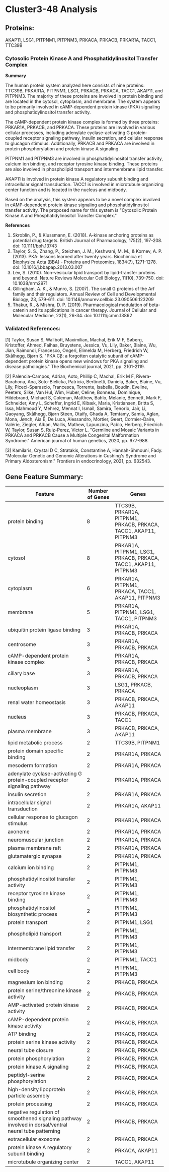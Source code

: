 # Cluster3-48 Analysis

## Proteins: 

AKAP11, LSG1, PITPNM1, PITPNM3, PRKACA, PRKACB, PRKAR1A, TACC1, TTC39B

### Cytosolic Protein Kinase A and Phosphatidylinositol Transfer Complex

**Summary**

The human protein system analyzed here consists of nine proteins: TTC39B, PRKAR1A, PITPNM1, LSG1, PRKACB, PRKACA, TACC1, AKAP11, and PITPNM3. The majority of these proteins are involved in protein binding and are located in the cytosol, cytoplasm, and membrane. The system appears to be primarily involved in cAMP-dependent protein kinase (PKA) signaling and phosphatidylinositol transfer activity.

The cAMP-dependent protein kinase complex is formed by three proteins: PRKAR1A, PRKACB, and PRKACA. These proteins are involved in various cellular processes, including adenylate cyclase-activating G protein-coupled receptor signaling pathway, insulin secretion, and cellular response to glucagon stimulus. Additionally, PRKACB and PRKACA are involved in protein phosphorylation and protein kinase A signaling.

PITPNM1 and PITPNM3 are involved in phosphatidylinositol transfer activity, calcium ion binding, and receptor tyrosine kinase binding. These proteins are also involved in phospholipid transport and intermembrane lipid transfer.

AKAP11 is involved in protein kinase A regulatory subunit binding and intracellular signal transduction. TACC1 is involved in microtubule organizing center function and is located in the nucleus and midbody.

Based on the analysis, this system appears to be a novel complex involved in cAMP-dependent protein kinase signaling and phosphatidylinositol transfer activity. The proposed name for this system is "Cytosolic Protein Kinase A and Phosphatidylinositol Transfer Complex."

**References**

1. Skroblin, P., & Klussmann, E. (2018). A-kinase anchoring proteins as potential drug targets. British Journal of Pharmacology, 175(2), 197-208. doi: 10.1111/bph.13743
2. Taylor, S. S., Zhang, P., Steichen, J. M., Keshwani, M. M., & Kornev, A. P. (2013). PKA: lessons learned after twenty years. Biochimica et Biophysica Acta (BBA) - Proteins and Proteomics, 1834(7), 1271-1278. doi: 10.1016/j.bbapap.2013.03.007
3. Lev, S. (2010). Non-vesicular lipid transport by lipid-transfer proteins and beyond. Nature Reviews Molecular Cell Biology, 11(10), 739-750. doi: 10.1038/nrm2971
4. Gillingham, A. K., & Munro, S. (2007). The small G proteins of the Arf family and their regulators. Annual Review of Cell and Developmental Biology, 23, 579-611. doi: 10.1146/annurev.cellbio.23.090506.123209
5. Thakur, R., & Mishra, D. P. (2019). Pharmacological modulation of beta-catenin and its applications in cancer therapy. Journal of Cellular and Molecular Medicine, 23(1), 26-34. doi: 10.1111/jcmm.13862

### Validated References: 

[1] Taylor, Susan S, Wallbott, Maximilian, Machal, Erik M F, Søberg, Kristoffer, Ahmed, Faihaa, Bruystens, Jessica, Vu, Lily, Baker, Blaine, Wu, Jian, Raimondi, Francesco, Ongeri, Elimelda M, Herberg, Friedrich W, Skålhegg, Bjørn S. "PKA Cβ: a forgotten catalytic subunit of cAMP-dependent protein kinase opens new windows for PKA signaling and disease pathologies." The Biochemical journal, 2021, pp. 2101-2119.

[2] Palencia-Campos, Adrian, Aoto, Phillip C, Machal, Erik M F, Rivera-Barahona, Ana, Soto-Bielicka, Patricia, Bertinetti, Daniela, Baker, Blaine, Vu, Lily, Piceci-Sparascio, Francesca, Torrente, Isabella, Boudin, Eveline, Peeters, Silke, Van Hul, Wim, Huber, Celine, Bonneau, Dominique, Hildebrand, Michael S, Coleman, Matthew, Bahlo, Melanie, Bennett, Mark F, Schneider, Amy L, Scheffer, Ingrid E, Kibæk, Maria, Kristiansen, Britta S, Issa, Mahmoud Y, Mehrez, Mennat I, Ismail, Samira, Tenorio, Jair, Li, Gaoyang, Skålhegg, Bjørn Steen, Otaify, Ghada A, Temtamy, Samia, Aglan, Mona, Jønch, Aia E, De Luca, Alessandro, Mortier, Geert, Cormier-Daire, Valérie, Ziegler, Alban, Wallis, Mathew, Lapunzina, Pablo, Herberg, Friedrich W, Taylor, Susan S, Ruiz-Perez, Victor L. "Germline and Mosaic Variants in PRKACA and PRKACB Cause a Multiple Congenital Malformation Syndrome." American journal of human genetics, 2020, pp. 977-988.

[3] Kamilaris, Crystal D C, Stratakis, Constantine A, Hannah-Shmouni, Fady. "Molecular Genetic and Genomic Alterations in Cushing's Syndrome and Primary Aldosteronism." Frontiers in endocrinology, 2021, pp. 632543.



## Gene Feature Summary: 

| Feature | Number of Genes | Genes |
| --- | --- | --- |
| protein binding | 8 | TTC39B, PRKAR1A, PITPNM1, PRKACB, PRKACA, TACC1, AKAP11, PITPNM3 |
| cytosol | 8 | PRKAR1A, PITPNM1, LSG1, PRKACB, PRKACA, TACC1, AKAP11, PITPNM3 |
| cytoplasm | 6 | PRKAR1A, PITPNM1, PRKACA, TACC1, AKAP11, PITPNM3 |
| membrane | 5 | PRKAR1A, PITPNM1, LSG1, TACC1, PITPNM3 |
| ubiquitin protein ligase binding | 3 | PRKAR1A, PRKACB, PRKACA |
| centrosome | 3 | PRKAR1A, PRKACB, PRKACA |
| cAMP-dependent protein kinase complex | 3 | PRKAR1A, PRKACB, PRKACA |
| ciliary base | 3 | PRKAR1A, PRKACB, PRKACA |
| nucleoplasm | 3 | LSG1, PRKACB, PRKACA |
| renal water homeostasis | 3 | PRKACB, PRKACA, AKAP11 |
| nucleus | 3 | PRKACB, PRKACA, TACC1 |
| plasma membrane | 3 | PRKACB, PRKACA, AKAP11 |
| lipid metabolic process | 2 | TTC39B, PITPNM1 |
| protein domain specific binding | 2 | PRKAR1A, PRKACA |
| mesoderm formation | 2 | PRKAR1A, PRKACA |
| adenylate cyclase-activating G protein-coupled receptor signaling pathway | 2 | PRKAR1A, PRKACA |
|  insulin secretion | 2 | PRKAR1A, PRKACA |
| intracellular signal transduction | 2 | PRKAR1A, AKAP11 |
| cellular response to glucagon stimulus | 2 | PRKAR1A, PRKACA |
| axoneme | 2 | PRKAR1A, PRKACA |
| neuromuscular junction | 2 | PRKAR1A, PRKACA |
| plasma membrane raft | 2 | PRKAR1A, PRKACA |
| glutamatergic synapse | 2 | PRKAR1A, PRKACA |
| calcium ion binding | 2 | PITPNM1, PITPNM3 |
| phosphatidylinositol transfer activity | 2 | PITPNM1, PITPNM3 |
| receptor tyrosine kinase binding | 2 | PITPNM1, PITPNM3 |
| phosphatidylinositol biosynthetic process | 2 | PITPNM1, PITPNM3 |
| protein transport | 2 | PITPNM1, LSG1 |
| phospholipid transport | 2 | PITPNM1, PITPNM3 |
| intermembrane lipid transfer | 2 | PITPNM1, PITPNM3 |
| midbody | 2 | PITPNM1, TACC1 |
| cell body | 2 | PITPNM1, PITPNM3 |
| magnesium ion binding | 2 | PRKACB, PRKACA |
| protein serine/threonine kinase activity | 2 | PRKACB, PRKACA |
| AMP-activated protein kinase activity | 2 | PRKACB, PRKACA |
| cAMP-dependent protein kinase activity | 2 | PRKACB, PRKACA |
| ATP binding | 2 | PRKACB, PRKACA |
| protein serine kinase activity | 2 | PRKACB, PRKACA |
| neural tube closure | 2 | PRKACB, PRKACA |
| protein phosphorylation | 2 | PRKACB, PRKACA |
| protein kinase A signaling | 2 | PRKACB, PRKACA |
| peptidyl-serine phosphorylation | 2 | PRKACB, PRKACA |
| high-density lipoprotein particle assembly | 2 | PRKACB, PRKACA |
|  protein processing | 2 | PRKACB, PRKACA |
| negative regulation of smoothened signaling pathway involved in dorsal/ventral neural tube patterning | 2 | PRKACB, PRKACA |
| extracellular exosome | 2 | PRKACB, PRKACA |
| protein kinase A regulatory subunit binding | 2 | PRKACA, AKAP11 |
| microtubule organizing center | 2 | TACC1, AKAP11 |


